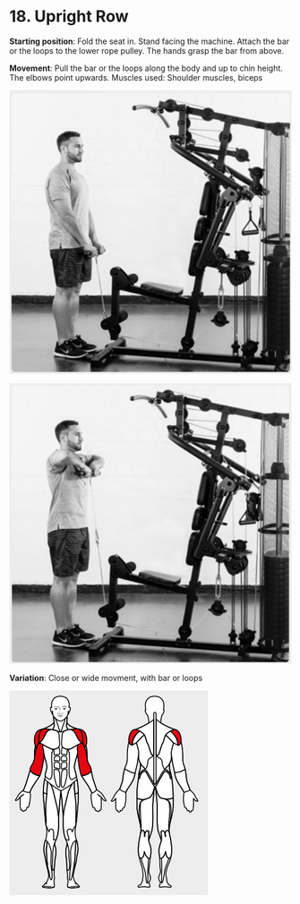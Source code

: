 # 18. Upright Row

__Starting position__: Fold the seat in. Stand facing the machine. Attach the bar or the loops to the lower rope pulley. The hands grasp the bar from above.

__Movement__: Pull the bar or the loops along the body and up to chin height. The elbows point upwards. Muscles used: Shoulder muscles, biceps

![001](001.png)

![002](002.png)

__Variation__: Close or wide movment, with bar or loops

![003](003.png)

